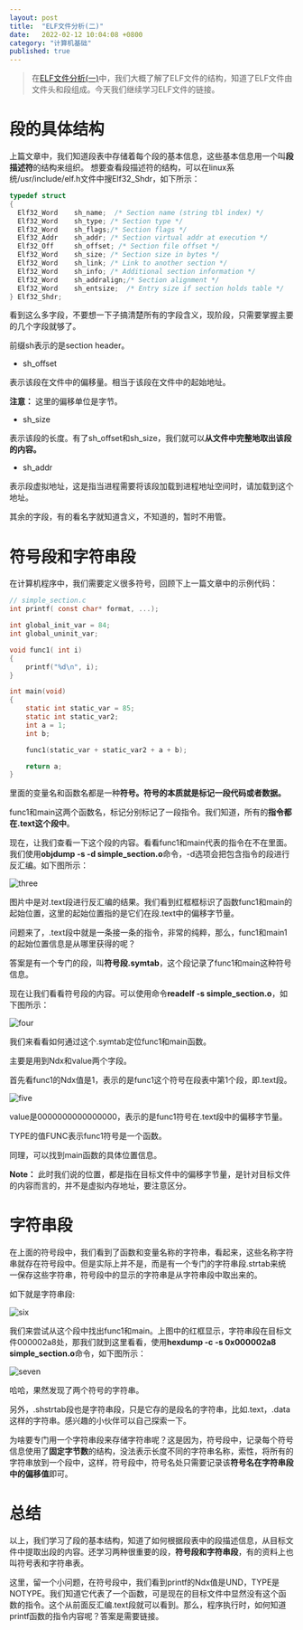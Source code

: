 ```yaml
---
layout: post
title:  "ELF文件分析(二)"
date:   2022-02-12 10:04:08 +0800
category: "计算机基础"
published: true
---
```


> 在[ELF文件分析(一)](https://liwenju0.github.io/2022/02/ELF%E6%96%87%E4%BB%B6%E5%88%86%E6%9E%90%E4%B8%80/)中，我们大概了解了ELF文件的结构，知道了ELF文件由文件头和段组成。今天我们继续学习ELF文件的链接。

# 段的具体结构
上篇文章中，我们知道段表中存储着每个段的基本信息，这些基本信息用一个叫**段描述符**的结构来组织。
想要查看段描述符的结构，可以在linux系统/usr/include/elf.h文件中搜Elf32_Shdr，如下所示：

```c
typedef struct
{
  Elf32_Word    sh_name;  /* Section name (string tbl index) */
  Elf32_Word    sh_type; /* Section type */
  Elf32_Word    sh_flags;/* Section flags */
  Elf32_Addr    sh_addr; /* Section virtual addr at execution */
  Elf32_Off     sh_offset; /* Section file offset */
  Elf32_Word    sh_size; /* Section size in bytes */
  Elf32_Word    sh_link; /* Link to another section */
  Elf32_Word    sh_info; /* Additional section information */
  Elf32_Word    sh_addralign;/* Section alignment */
  Elf32_Word    sh_entsize;  /* Entry size if section holds table */
} Elf32_Shdr;
```
看到这么多字段，不要想一下子搞清楚所有的字段含义，现阶段，只需要掌握主要的几个字段就够了。

前缀sh表示的是section header。

- sh_offset

表示该段在文件中的偏移量。相当于该段在文件中的起始地址。

**注意：** 这里的偏移单位是字节。

- sh_size 

表示该段的长度。有了sh_offset和sh_size，我们就可以**从文件中完整地取出该段的内容。**

- sh_addr

表示段虚拟地址，这是指当进程需要将该段加载到进程地址空间时，请加载到这个地址。

其余的字段，有的看名字就知道含义，不知道的，暂时不用管。

# 符号段和字符串段

在计算机程序中，我们需要定义很多符号，回顾下上一篇文章中的示例代码：
```c
// simple_section.c
int printf( const char* format, ...);

int global_init_var = 84;
int global_uninit_var;

void func1( int i)
{
    printf("%d\n", i);
}

int main(void)
{
    static int static_var = 85;
    static int static_var2;
    int a = 1;
    int b;

    func1(static_var + static_var2 + a + b);

    return a;
}
```

里面的变量名和函数名都是一种**符号。符号的本质就是标记一段代码或者数据。** 

func1和main这两个函数名，标记分别标记了一段指令。我们知道，所有的**指令都在.text这个段中**。

现在，让我们查看一下这个段的内容。看看func1和main代表的指令在不在里面。我们使用**objdump -s -d simple_section.o**命令，-d选项会把包含指令的段进行反汇编。如下图所示：

![three](https://cdn.jsdelivr.net/gh/liwenju0/blog_pictures@main/pics/three.jpeg)

图片中是对.text段进行反汇编的结果。我们看到红框框标识了函数func1和main的起始位置，这里的起始位置指的是它们在段.text中的偏移字节量。

问题来了，.text段中就是一条接一条的指令，非常的纯粹，那么，func1和main1的起始位置信息是从哪里获得的呢？

答案是有一个专门的段，叫**符号段.symtab**，这个段记录了func1和main这种符号信息。

现在让我们看看符号段的内容。可以使用命令**readelf -s simple_section.o**，如下图所示：

![four](https://cdn.jsdelivr.net/gh/liwenju0/blog_pictures@main/pics/four.jpeg)

我们来看看如何通过这个.symtab定位func1和main函数。

主要是用到Ndx和value两个字段。

首先看func1的Ndx值是1，表示的是func1这个符号在段表中第1个段，即.text段。

![five](https://cdn.jsdelivr.net/gh/liwenju0/blog_pictures@main/pics/five.jpeg)


value是0000000000000000，表示的是func1符号在.text段中的偏移字节量。

TYPE的值FUNC表示func1符号是一个函数。

同理，可以找到main函数的具体位置信息。

**Note：** 此时我们说的位置，都是指在目标文件中的偏移字节量，是针对目标文件的内容而言的，并不是虚拟内存地址，要注意区分。



# 字符串段

在上面的符号段中，我们看到了函数和变量名称的字符串，看起来，这些名称字符串就存在符号段中。但是实际上并不是，而是有一个专门的字符串段.strtab来统一保存这些字符串，符号段中的显示的字符串是从字符串段中取出来的。

如下就是字符串段:

![six](https://cdn.jsdelivr.net/gh/liwenju0/blog_pictures@main/pics/six.jpeg)

我们来尝试从这个段中找出func1和main。上图中的红框显示，字符串段在目标文件000002a8处，那我们就到这里看看，使用**hexdump -c -s 0x000002a8  simple_section.o**命令，如下图所示：

![seven](https://cdn.jsdelivr.net/gh/liwenju0/blog_pictures@main/pics/seven.jpeg)

哈哈，果然发现了两个符号的字符串。

另外，.shstrtab段也是字符串段，只是它存的是段名的字符串，比如.text，.data这样的字符串。感兴趣的小伙伴可以自己探索一下。

为啥要专门用一个字符串段来存储字符串呢？这是因为，符号段中，记录每个符号信息使用了**固定字节数**的结构，没法表示长度不同的字符串名称，索性，将所有的字符串放到一个段中，这样，符号段中，符号名处只需要记录该**符号名在字符串段中的偏移值**即可。


# 总结
以上，我们学习了段的基本结构，知道了如何根据段表中的段描述信息，从目标文件中提取出段的内容。还学习两种很重要的段，**符号段和字符串段**，有的资料上也叫符号表和字符串表。

这里，留一个小问题，在符号段中，我们看到printf的Ndx值是UND，TYPE是NOTYPE。我们知道它代表了一个函数，可是现在的目标文件中显然没有这个函数的指令。这个从前面反汇编.text段就可以看到。那么，程序执行时，如何知道printf函数的指令内容呢？答案是需要链接。



